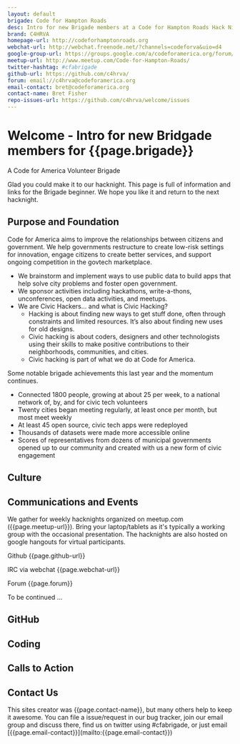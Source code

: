 ```yaml
---
layout: default
brigade: Code for Hampton Roads
desc: Intro for new Brigade members at a Code for Hampton Roads Hack Night
brand: C4HRVA
homepage-url: http://codeforhamptonroads.org
webchat-url: http://webchat.freenode.net/?channels=codeforva&uio=d4
google-group-url: https://groups.google.com/a/codeforamerica.org/forum/#!forum/c4hrva
meetup-url: http://www.meetup.com/Code-for-Hampton-Roads/
twitter-hashtag: #cfabrigade
github-url: https://github.com/c4hrva/
forum: email://c4hrva@codeforamerica.org
email-contact: bret@codeforamerica.org
contact-name: Bret Fisher
repo-issues-url: https://github.com/c4hrva/welcome/issues
---
```


# Welcome - Intro for new Bridgade members for {{page.brigade}}
A Code for America Volunteer Brigade

Glad you could make it to our hacknight. This page is full of information and links for the Brigade beginner. We hope you like it and return to the next hacknight.

## Purpose and Foundation

Code for America aims to improve the relationships between citizens and government. We help governments restructure to create low-risk settings for innovation, engage citizens to create better services, and support ongoing competition in the govtech marketplace.
 * We brainstorm and implement ways to use public data to build apps that help solve city problems and foster open government.
 * We sponsor activities including hackathons, write-a-thons, unconferences, open data activities, and meetups.
 * We are Civic Hackers... and what is Civic Hacking?
   * Hacking is about finding new ways to get stuff done, often through constraints and limited resources. It’s also about finding new uses for old designs.
   * Civic hacking is about coders, designers and other technologists using their skills to make positive contributions to their neighborhoods, communities, and cities.
   * Civic hacking is part of what we do at Code for America.

Some notable brigade achievements this last year and the momentum continues.
 * Connected 1800 people, growing at about 25 per week, to a national network of, by, and for civic tech volunteers
 * Twenty cities began meeting regularly, at least once per month, but most meet weekly
 * At least 45 open source, civic tech apps were redeployed
 * Thousands of datasets were made more accessible online
 * Scores of representatives from dozens of municipal governments opened up to our community and created with us a new form of civic engagement

## Culture

## Communications and Events
We gather for weekly hacknights organized on meetup.com ({{page.meetup-url}}). Bring your laptop/tablets as it's typically a working group with the occasional presentation.  The hacknights are also hosted on google hangouts for virtual participants.  

Github {{page.github-url}}

IRC via webchat  {{page.webchat-url}}

Forum  {{page.forum}}

To be continued ...

## GitHub

## Coding

## Calls to Action

<h2 id="contact">Contact Us</h2>
This sites creator was {{page.contact-name}}, but many others help to keep it awesome. You can file a issue/request in our bug tracker, join our email group and discuss there, find us on twitter using #cfabrigade, or just email [{{page.email-contact}}](mailto:{{page.email-contact}})

